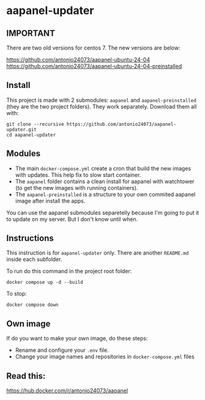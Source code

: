 # aapanel-updater

## IMPORTANT

There are two old versions for centos 7. The new versions are below:

https://github.com/antonio24073/aapanel-ubuntu-24-04
https://github.com/antonio24073/aapanel-ubuntu-24-04-preinstalled


## Install 

This project is made with 2 submodules: `aapanel` and `aapanel-preinstalled` (they are the two project folders). They work separately. Download them all with:

```
git clone --recursive https://github.com/antonio24073/aapanel-updater.git
cd aapanel-updater
```

## Modules

- The main `docker-compose.yml` create a cron that build the new images with updates. This help fix to slow start container. 
- The `aapanel` folder contains a clean install for aapanel with watchtower (to get the new images with running containers). 
- The `aapanel-preinstalled` is a structure to your own commited aapanel image after install the apps.

You can use the aapanel submodules separetelly because I'm going to put it to update on my server. But I don't know until when.


## Instructions

This instruction is for `aapanel-updater` only. There are another `README.md` inside each subfolder.

To run do this command in the project root folder:

```
docker compose up -d --build
```

To stop:

```
docker compose down
```

## Own image

If do you want to make your own image, do these steps:
- Rename and configure your `.env` file.
- Change your image names and repositories in `docker-compose.yml` files 

## Read this:

https://hub.docker.com/r/antonio24073/aapanel

